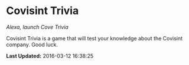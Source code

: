 # Covisint Trivia
*Alexa, launch Cove Trivia*

Covisint Trivia is a game that will test your knowledge about the Covisint company.  Good luck.

**Last Updated:** 2016-03-12 16:38:25